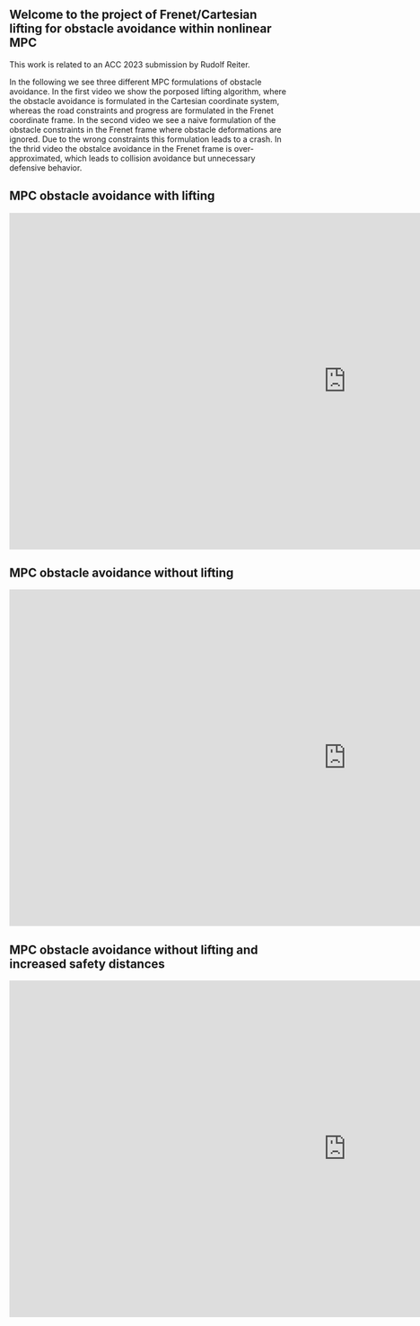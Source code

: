 ## Welcome to the project of Frenet/Cartesian lifting for obstacle avoidance within nonlinear MPC

This work is related to an ACC 2023 submission by Rudolf Reiter.

In the following we see three different MPC formulations of obstacle avoidance. In the first video we show the porposed lifting algorithm, where the obstacle avoidance is formulated in the Cartesian coordinate system, whereas the road constraints and progress are formulated in the Frenet coordinate frame. In the second video we see a naive formulation of the obstacle constraints in the Frenet frame where obstacle deformations are ignored. Due to the wrong constraints this formulation leads to a crash. In the thrid video the obstalce avoidance in the Frenet frame is over-approximated, which leads to collision avoidance but unnecessary defensive behavior.

## MPC obstacle avoidance with lifting
<iframe width="1200" height="600" src="https://www.youtube.com/embed/I2FuciVrCw0" title="YouTube video player" frameborder="0" allow="accelerometer; autoplay; clipboard-write; encrypted-media; gyroscope; picture-in-picture" allowfullscreen></iframe>

## MPC obstacle avoidance without lifting
<iframe width="1200" height="600" src="https://www.youtube.com/embed/z-pKW0YeRaU" title="YouTube video player" frameborder="0" allow="accelerometer; autoplay; clipboard-write; encrypted-media; gyroscope; picture-in-picture" allowfullscreen></iframe>

## MPC obstacle avoidance without lifting and increased safety distances
<iframe style="display: block; margin: auto;" width="1200" height="600" src="https://www.youtube.com/embed/9h2oaFButNA" title="YouTube video player" frameborder="0" allow="accelerometer; autoplay; clipboard-write; encrypted-media; gyroscope; picture-in-picture" allowfullscreen></iframe>


